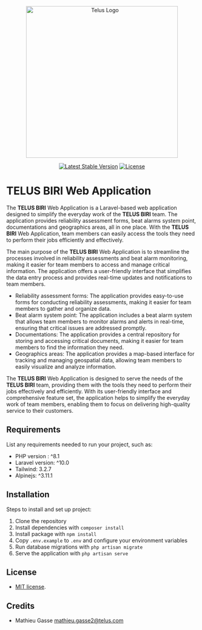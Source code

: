 <p align="center">
    <a href="https://telus.com" target="_blank">
        <img src="https://images.ctfassets.net/58hwalxwfjo5/OF50WfIizoESmyn67ApuF/dd5c89a9fe35c8a1bc106061eb47047e/TELUS_LMTFF_EN_Hor_2021_Print_CMYK.jpg" 
            width="400" alt="Telus Logo">
    </a>
</p>
<p align="center">
<a href="https://packagist.org/packages/laravel/framework"><img src="https://img.shields.io/packagist/v/laravel/framework" alt="Latest Stable Version"></a>
<a href="https://packagist.org/packages/laravel/framework"><img src="https://img.shields.io/packagist/l/laravel/framework" alt="License"></a>
</p>

# TELUS BIRI Web Application

The **TELUS BIRI** Web Application is a Laravel-based web application designed to simplify the everyday work of the **TELUS BIRI** team. The application provides reliability assessment forms, beat alarms system point, documentations and geographics areas, all in one place. With the **TELUS BIRI** Web Application, team members can easily access the tools they need to perform their jobs efficiently and effectively.

The main purpose of the **TELUS BIRI** Web Application is to streamline the processes involved in reliability assessments and beat alarm monitoring, making it easier for team members to access and manage critical information. The application offers a user-friendly interface that simplifies the data entry process and provides real-time updates and notifications to team members.

 - Reliability assessment forms: The application provides easy-to-use forms for conducting reliability assessments, making it easier for team members to gather and organize data.
- Beat alarm system point: The application includes a beat alarm system that allows team members to monitor alarms and alerts in real-time, ensuring that critical issues are addressed promptly.
- Documentations: The application provides a central repository for storing and accessing critical documents, making it easier for team members to find the information they need.
- Geographics areas: The application provides a map-based interface for tracking and managing geospatial data, allowing team members to easily visualize and analyze information.

The **TELUS BIRI** Web Application is designed to serve the needs of the **TELUS BIRI** team, providing them with the tools they need to perform their jobs effectively and efficiently. With its user-friendly interface and comprehensive feature set, the application helps to simplify the everyday work of team members, enabling them to focus on delivering high-quality service to their customers.

## Requirements

List any requirements needed to run your project, such as:

- PHP version : ^8.1
- Laravel version: ^10.0
- Tailwind: 3.2.7
- Alpinejs: ^3.11.1

## Installation

Steps to install and set up project:

1. Clone the repository
2. Install dependencies with `composer install`
2. Install package with `npm install`
3. Copy `.env.example` to `.env` and configure your environment variables
4. Run database migrations with `php artisan migrate`
5. Serve the application with `php artisan serve`

## License

- [MIT license](https://opensource.org/licenses/MIT).

## Credits
 - Mathieu Gasse <mathieu.gasse2@telus.com>

